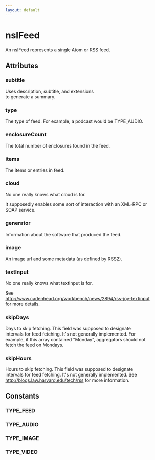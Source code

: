 ```yaml
---
layout: default
---
```


# nsIFeed #
  
An nsIFeed represents a single Atom or RSS feed.  
  

## Attributes ##

### subtitle ###
   
Uses description, subtitle, and extensions  
to generate a summary.   
  

### type ###
  
The type of feed. For example, a podcast would be TYPE_AUDIO.  
  

### enclosureCount ###
  
The total number of enclosures found in the feed.  
  

### items ###
  
The items or entries in feed.  
  

### cloud ###
  
No one really knows what cloud is for.  
  
It supposedly enables some sort of interaction with an XML-RPC or  
SOAP service.  
  

### generator ###
  
Information about the software that produced the feed.  
  

### image ###
  
An image url and some metadata (as defined by RSS2).  
  
  

### textInput ###
  
No one really knows what textInput is for.  
  
See  
<http://www.cadenhead.org/workbench/news/2894/rss-joy-textinput>  
for more details.  
  

### skipDays ###
  
Days to skip fetching. This field was supposed to designate  
intervals for feed fetching. It's not generally implemented. For  
example, if this array contained "Monday", aggregators should not  
fetch the feed on Mondays.  
  

### skipHours ###
  
Hours to skip fetching. This field was supposed to designate  
intervals for feed fetching. It's not generally implemented. See  
<http://blogs.law.harvard.edu/tech/rss> for more information.  
  

## Constants ##

### TYPE_FEED ###

### TYPE_AUDIO ###

### TYPE_IMAGE ###

### TYPE_VIDEO ###
